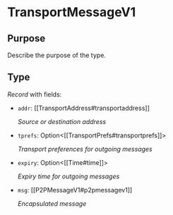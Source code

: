 # TransportMessageV1

## Purpose

<!-- --8<-- [start:purpose] -->
Describe the purpose of the type.
<!-- --8<-- [end:purpose] -->

## Type

<!-- --8<-- [start:type] -->
<div class="type">

*Record* with fields:

- `addr`: [[TransportAddress#transportaddress]]

  *Source or destination address*

- `tprefs`: Option\<[[TransportPrefs#transportprefs]]\>

  *Transport preferences for outgoing messages*

- `expiry`: Option\<[[Time#time]]\>

  *Expiry time for outgoing messages*

- `msg`: [[P2PMessageV1#p2pmessagev1]]

  *Encapsulated message*

</div>
<!-- --8<-- [end:type] -->
